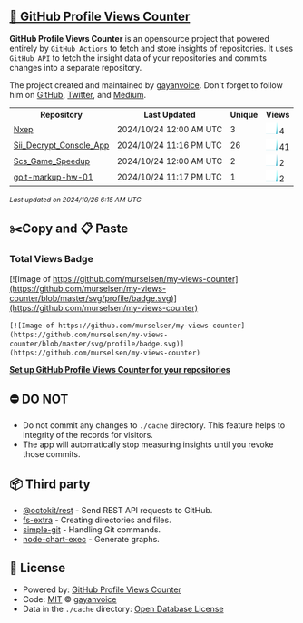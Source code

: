 ## [🚀 GitHub Profile Views Counter](https://github.com/gayanvoice/github-profile-views-counter)
**GitHub Profile Views Counter** is an opensource project that powered entirely by  `GitHub Actions` to fetch and store insights of repositories.
It uses `GitHub API` to fetch the insight data of your repositories and commits changes into a separate repository.

The project created and maintained by [gayanvoice](https://github.com/gayanvoice). Don't forget to follow him on [GitHub](https://github.com/gayanvoice), [Twitter](https://twitter.com/gayanvoice), and [Medium](https://gayanvoice.medium.com/).

<table>
	<tr>
		<th>
			Repository
		</th>
		<th>
			Last Updated
		</th>
		<th>
			Unique
		</th>
		<th>
			Views
		</th>
	</tr>
	<tr>
		<td>
			<a href="https://github.com/murselsen/my-views-counter/tree/master/readme/870006542/year.md">
				Nxep
			</a>
		</td>
		<td>
			2024/10/24 12:00 AM UTC
		</td>
		<td>
			3
		</td>
		<td>
			<img alt="Response time graph" src="https://github.com/murselsen/my-views-counter/raw/master/graph/870006542/small/year.png" height="20"> 4
		</td>
	</tr>
	<tr>
		<td>
			<a href="https://github.com/murselsen/my-views-counter/tree/master/readme/701468876/year.md">
				Sii_Decrypt_Console_App
			</a>
		</td>
		<td>
			2024/10/24 11:16 PM UTC
		</td>
		<td>
			26
		</td>
		<td>
			<img alt="Response time graph" src="https://github.com/murselsen/my-views-counter/raw/master/graph/701468876/small/year.png" height="20"> 41
		</td>
	</tr>
	<tr>
		<td>
			<a href="https://github.com/murselsen/my-views-counter/tree/master/readme/706375790/year.md">
				Scs_Game_Speedup
			</a>
		</td>
		<td>
			2024/10/24 12:00 AM UTC
		</td>
		<td>
			2
		</td>
		<td>
			<img alt="Response time graph" src="https://github.com/murselsen/my-views-counter/raw/master/graph/706375790/small/year.png" height="20"> 2
		</td>
	</tr>
	<tr>
		<td>
			<a href="https://github.com/murselsen/my-views-counter/tree/master/readme/874411014/year.md">
				goit-markup-hw-01
			</a>
		</td>
		<td>
			2024/10/24 11:17 PM UTC
		</td>
		<td>
			1
		</td>
		<td>
			<img alt="Response time graph" src="https://github.com/murselsen/my-views-counter/raw/master/graph/874411014/small/year.png" height="20"> 2
		</td>
	</tr>
</table>

<small><i>Last updated on 2024/10/26 6:15 AM UTC</i></small>

## ✂️Copy and 📋 Paste
### Total Views Badge
[![Image of https://github.com/murselsen/my-views-counter](https://github.com/murselsen/my-views-counter/blob/master/svg/profile/badge.svg)](https://github.com/murselsen/my-views-counter)

```readme
[![Image of https://github.com/murselsen/my-views-counter](https://github.com/murselsen/my-views-counter/blob/master/svg/profile/badge.svg)](https://github.com/murselsen/my-views-counter)
```
[**Set up GitHub Profile Views Counter for your repositories**](https://github.com/gayanvoice/github-profile-views-counter)
## ⛔ DO NOT
- Do not commit any changes to `./cache` directory. This feature helps to integrity of the records for visitors.
- The app will automatically stop measuring insights until you revoke those commits.
## 📦 Third party

- [@octokit/rest](https://www.npmjs.com/package/@octokit/rest) - Send REST API requests to GitHub.
- [fs-extra](https://www.npmjs.com/package/fs-extra) - Creating directories and files.
- [simple-git](https://www.npmjs.com/package/simple-git) - Handling Git commands.
- [node-chart-exec](https://www.npmjs.com/package/node-chart-exec) - Generate graphs.
## 📄 License
- Powered by: [GitHub Profile Views Counter](https://github.com/gayanvoice/github-profile-views-counter)
- Code: [MIT](./LICENSE) © [gayanvoice](https://github.com/gayanvoice)
- Data in the `./cache` directory: [Open Database License](https://opendatacommons.org/licenses/odbl/1-0/)